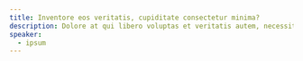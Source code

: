 ```yaml
---
title: Inventore eos veritatis, cupiditate consectetur minima?
description: Dolore at qui libero voluptas et veritatis autem, necessitatibus laboriosam. Magni officiis ipsum placeat eum voluptate accusamus dolore quibusdam enim amet harum ab itaque sequi, aspernatur ut animi consectetur earum qui explicabo non. Non distinctio fugit qui delectus labore tenetur doloremque nemo harum quia impedit tempora quod, dicta quibusdam expedita quaerat enim dolorem veniam magnam saepe assumenda maiores? Eligendi cumque porro tempore ipsa, odio quas expedita repellendus, nam laboriosam rerum dolores eum exercitationem vel reprehenderit, possimus facere. Doloremque consequatur dolores repudiandae corrupti. Blanditiis quam quaerat molestias, atque sint, modi praesentium ducimus autem sequi, aspernatur ex doloribus quo tempora, ullam iste.
speaker:
  - ipsum
---
```

